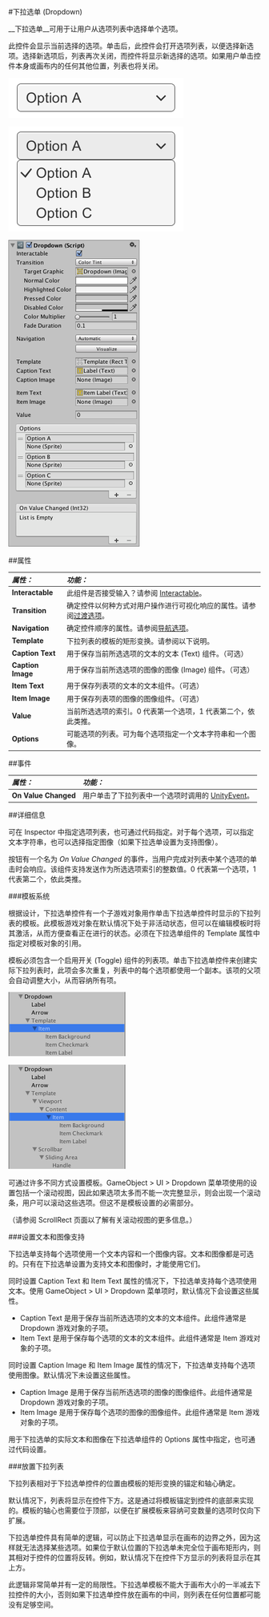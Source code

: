 #下拉选单 (Dropdown)

__下拉选单__可用于让用户从选项列表中选择单个选项。

此控件会显示当前选择的选项。单击后，此控件会打开选项列表，以便选择新选项。选择新选项后，列表再次关闭，而控件将显示新选择的选项。如果用户单击控件本身或画布内的任何其他位置，列表也将关闭。

![下拉选单。](../uploads/Main/UI_DropdownExample.png)

![已打开选项列表的下拉选单。](../uploads/Main/UI_DropdownExampleOpen.png)

![](../uploads/Main/UI_DropdownInspector.png) 

##属性

|**_属性：_** |**_功能：_** |
|:---|:---|
|__Interactable__ | 此组件是否接受输入？请参阅 [Interactable](script-Selectable.html)。 |
|__Transition__ | 确定控件以何种方式对用户操作进行可视化响应的属性。请参阅[过渡选项](script-SelectableTransition.html)。 |
|__Navigation__ | 确定控件顺序的属性。请参阅[导航选项](script-SelectableNavigation.html)。|
|__Template__ | 下拉列表的模板的矩形变换。请参阅以下说明。 |
|__Caption Text__ | 用于保存当前所选选项的文本的文本 (Text) 组件。（可选） |
|__Caption Image__ | 用于保存当前所选选项的图像的图像 (Image) 组件。（可选） |
|__Item Text__ | 用于保存列表项的文本的文本组件。（可选） |
|__Item Image__ | 用于保存列表项的图像的图像组件。（可选） |
|__Value__ | 当前所选选项的索引。0 代表第一个选项，1 代表第二个，依此类推。 |
|__Options__ | 可能选项的列表。可为每个选项指定一个文本字符串和一个图像。 |

##事件

|**_属性：_** |**_功能：_** |
|:---|:---|
|__On Value Changed__ | 用户单击了下拉列表中一个选项时调用的 [UnityEvent](UnityEvents.html)。 |


##详细信息

可在 Inspector 中指定选项列表，也可通过代码指定。对于每个选项，可以指定文本字符串，也可以选择指定图像（如果下拉选单设置为支持图像）。

按钮有一个名为 _On Value Changed_ 的事件，当用户完成对列表中某个选项的单击时会响应。该组件支持发送作为所选选项索引的整数值。0 代表第一个选项，1 代表第二个，依此类推。


###模板系统

根据设计，下拉选单控件有一个子游戏对象用作单击下拉选单控件时显示的下拉列表的模板。此模板游戏对象在默认情况下处于非活动状态，但可以在编辑模板时将其激活，从而方便查看正在进行的状态。必须在下拉选单组件的 Template 属性中指定对模板对象的引用。

模板必须包含一个启用开关 (Toggle) 组件的列表项。单击下拉选单控件来创建实际下拉列表时，此项会多次重复，列表中的每个选项都使用一个副本。该项的父项会自动调整大小，从而容纳所有项。

![一个简单的下拉选单设置，其中的项是模板的直接子项。](../uploads/Main/UI_DropdownHierarchySimple.png)

![一个更高级的下拉选单设置，其中包括滚动视图，当列表中有许多选项时支持滚动。](../uploads/Main/UI_DropdownHierarchyScrolling.png)

可通过许多不同方式设置模板。GameObject > UI > Dropdown 菜单项使用的设置包括一个滚动视图，因此如果选项太多而不能一次完整显示，则会出现一个滚动条，用户可以滚动这些选项。但这不是模板设置的必需部分。

（请参阅 ScrollRect 页面以了解有关滚动视图的更多信息。）


###设置文本和图像支持

下拉选单支持每个选项使用一个文本内容和一个图像内容。文本和图像都是可选的。只有在下拉选单设置为支持文本和图像时，才能使用它们。

同时设置 Caption Text 和 Item Text 属性的情况下，下拉选单支持每个选项使用文本。使用 GameObject > UI > Dropdown 菜单项时，默认情况下会设置这些属性。

* Caption Text 是用于保存当前所选选项的文本的文本组件。此组件通常是 Dropdown 游戏对象的子项。
* Item Text 是用于保存每个选项的文本的文本组件。此组件通常是 Item 游戏对象的子项。

同时设置 Caption Image 和 Item Image 属性的情况下，下拉选单支持每个选项使用图像。默认情况下未设置这些属性。

* Caption Image 是用于保存当前所选选项的图像的图像组件。此组件通常是 Dropdown 游戏对象的子项。
* Item Image 是用于保存每个选项的图像的图像组件。此组件通常是 Item 游戏对象的子项。

用于下拉选单的实际文本和图像在下拉选单组件的 Options 属性中指定，也可通过代码设置。


###放置下拉列表

下拉列表相对于下拉选单控件的位置由模板的矩形变换的锚定和轴心确定。

默认情况下，列表将显示在控件下方。这是通过将模板锚定到控件的底部来实现的。模板的轴心也需要位于顶部，以便在扩展模板来容纳可变数量的选项时仅向下扩展。

下拉选单控件具有简单的逻辑，可以防止下拉选单显示在画布的边界之外，因为这样就无法选择某些选项。如果位于默认位置的下拉选单未完全位于画布矩形内，则其相对于控件的位置将反转。例如，默认情况下在控件下方显示的列表将显示在其上方。

此逻辑非常简单并有一定的局限性。下拉选单模板不能大于画布大小的一半减去下拉控件的大小，否则如果下拉选单控件放在画布的中间，则列表在任何位置都可能没有足够空间。
